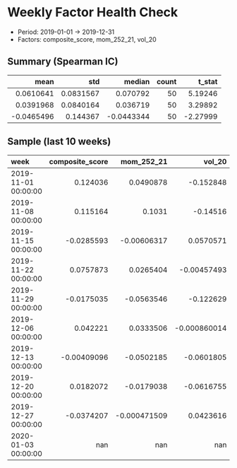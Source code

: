 # Weekly Factor Health Check
- Period: 2019-01-01 → 2019-12-31
- Factors: composite_score, mom_252_21, vol_20

## Summary (Spearman IC)
|       mean |       std |     median |   count |   t_stat |
|-----------:|----------:|-----------:|--------:|---------:|
|  0.0610641 | 0.0831567 |  0.070792  |      50 |  5.19246 |
|  0.0391968 | 0.0840164 |  0.036719  |      50 |  3.29892 |
| -0.0465496 | 0.144367  | -0.0443344 |      50 | -2.27999 |

## Sample (last 10 weeks)
| week                |   composite_score |    mom_252_21 |        vol_20 |
|:--------------------|------------------:|--------------:|--------------:|
| 2019-11-01 00:00:00 |        0.124036   |   0.0490878   |  -0.152848    |
| 2019-11-08 00:00:00 |        0.115164   |   0.1031      |  -0.14516     |
| 2019-11-15 00:00:00 |       -0.0285593  |  -0.00606317  |   0.0570571   |
| 2019-11-22 00:00:00 |        0.0757873  |   0.0265404   |  -0.00457493  |
| 2019-11-29 00:00:00 |       -0.0175035  |  -0.0563546   |  -0.122629    |
| 2019-12-06 00:00:00 |        0.042221   |   0.0333506   |  -0.000860014 |
| 2019-12-13 00:00:00 |       -0.00409096 |  -0.0502185   |  -0.0601805   |
| 2019-12-20 00:00:00 |        0.0182072  |  -0.0179038   |  -0.0616755   |
| 2019-12-27 00:00:00 |       -0.0374207  |  -0.000471509 |   0.0423616   |
| 2020-01-03 00:00:00 |      nan          | nan           | nan           |
